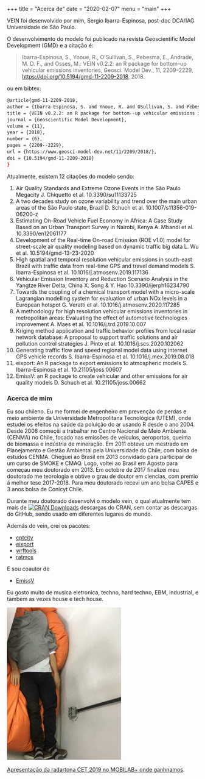 +++
title = "Acerca de"
date = "2020-02-07"
menu = "main"
+++

VEIN foi desenvolvido por mim, Sergio Ibarra-Espinosa, post-doc DCA/IAG Universidade de São Paulo.

O desenvolvimento do modelo foi publicado na revista Geoscientific Model Development (GMD) e a citação é:

> Ibarra-Espinosa, S., Ynoue, R., O'Sullivan, S., Pebesma, E., Andrade, M. D. F., and Osses, M.: VEIN v0.2.2: an R package for bottom–up vehicular emissions inventories, Geosci. Model Dev., 11, 2209–2229, https://doi.org/10.5194/gmd-11-2209-2018, 2018.

ou em bibtex:

```bash
@article{gmd-11-2209-2018,
author = {Ibarra-Espinosa, S. and Ynoue, R. and OSullivan, S. and Pebesma, E. and Andrade, M. D. F. and Osses, M.},
title = {VEIN v0.2.2: an R package for bottom--up vehicular emissions inventories},
journal = {Geoscientific Model Development},
volume = {11},
year = {2018},
number = {6},
pages = {2209--2229},
url = {https://www.geosci-model-dev.net/11/2209/2018/},
doi = {10.5194/gmd-11-2209-2018}
}
```

Atualmente, existem 12 citações do modelo sendo:

1. Air Quality Standards and Extreme Ozone Events in the São Paulo Megacity J. Chiquetto et al. 10.3390/su11133725
1. A two decades study on ozone variability and trend over the main urban areas of the São Paulo state, Brazil D. Schuch et al. 10.1007/s11356-019-06200-z
1. Estimating On-Road Vehicle Fuel Economy in Africa: A Case Study Based on an Urban Transport Survey in Nairobi, Kenya A. Mbandi  et al. 10.3390/en12061177
1. Development of the Real-time On-road Emission (ROE v1.0) model for street-scale air quality modeling based on dynamic traffic  big data L. Wu et al. 10.5194/gmd-13-23-2020
1. High spatial and temporal resolution vehicular emissions in south-east Brazil with traffic data from real-time GPS and travel  demand models S. Ibarra-Espinosa et al. 10.1016/j.atmosenv.2019.117136
1. Vehicular Emission Inventory and Reduction Scenario Analysis in the Yangtze River Delta, China X. Song & Y. Hao 10.3390/ijerph16234790
1. Towards the coupling of a chemical transport model with a micro-scale Lagrangian modelling system for evaluation of urban NOx  levels in a European hotspot G. Veratti et al. 10.1016/j.atmosenv.2020.117285
1. A methodology for high resolution vehicular emissions inventories in metropolitan areas: Evaluating the effect of automotive  technologies improvement A. Maes et al. 10.1016/j.trd.2019.10.007
1. Kriging method application and traffic behavior profiles from local radar network database: A proposal to support traffic solutions and air pollution control strategies J. Pinto et al. 10.1016/j.scs.2020.102062
1. Generating traffic flow and speed regional model data using internet GPS vehicle records S. Ibarra-Espinosa et al. 10.1016/j.mex.2019.08.018
1. eixport: An R package to export emissions to atmospheric models S. Ibarra-Espinosa et al. 10.21105/joss.00607
1. EmissV: an R package to create vehicular and other emissions for air quality models D. Schuch et al.
10.21105/joss.00662

### Acerca de mim

Eu sou chileno. Eu me formei de engenheiro em prevenção de perdas e meio ambiente da Universidade Metropolitana Tecnológica (UTEM), onde estudei os efeitos na saúde da poluição do ar usando R desde o ano 2004.
Desde 2008 começẽi a trabalhar no Centro Nacional de Meio Ambiente (CENMA) no Chile, focado nas emissões de veículos, aeroportos, queima de biomassa e indústria de mineração. Em 2011 obteve um mestrado em Planejamento e Gestão Ambiental pela Universidade do Chile, com bolsa de estudos CENMA. Cheguei ao Brasil em 2013 convidado para participar de um curso de SMOKE e CMAQ. Logo, voltei ao Brasil em Agosto para começau meu doutorado em 2013. Em octobre de 2017 finalizei meu doutorado me teorologia e obtive o grau de doutor em ciencias, com premio á melhor tese 2017-2018. Para meu doutorado recevi um ano
bolsa CAPES e 3 anos bolsa de Conicyt Chile. 

Durante meu doutorado desenvolvi o modelo vein, o qual atualmente tem mais de [![CRAN
Downloads](http://cranlogs.r-pkg.org/badges/grand-total/vein?color=orange)](http://cran.r-project.org/package=vein)
 descargas do CRAN, sem contar as descargas do GitHub, sendo usado em diferentes lugares do mundo.

Además do vein, crei os pacotes:
* [cptcity](https://github.com/ibarraespinosa/cptcity)
* [eixport](https://github.com/atmoschem/eixport)
* [wrftools](https://github.com/atmoschem/wrftools)
* [ratmos](https://github.com/ibarraespinosa/ratmos)

E sou coautor de 
* [EmissV](https://github.com/atmoschem/emissv)


Eu gosto muito de musica eletronica, techno, hard techno, EBM, industrial, e tambem as vezes house e tech house.

![](https://raw.githubusercontent.com/ibarraespinosa/mobilab_desafio4/master/docs/fotos/sleep.jpeg)

[Apresentação da radartona CET 2019 no MOBILAB+ onde ganhnamos](https://ibarraespinosa.github.io/mobilab_desafio4).

